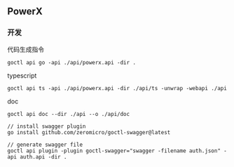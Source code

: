 ## PowerX

### 开发
代码生成指令
```
goctl api go -api ./api/powerx.api -dir .
```
typescript
```
goctl api ts -api ./api/powerx.api -dir ./api/ts -unwrap -webapi ./api
```
doc
```
goctl api doc --dir ./api --o ./api/doc
```


```
// install swagger plugin
go install github.com/zeromicro/goctl-swagger@latest

// generate swagger file
goctl api plugin -plugin goctl-swagger="swagger -filename auth.json" -api auth.api -dir .
```